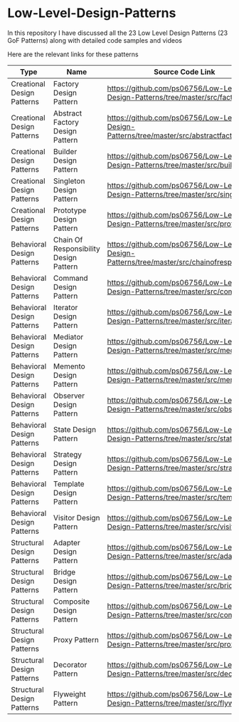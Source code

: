 # Low-Level-Design-Patterns

In this repository I have discussed all the 23 Low Level Design Patterns (23 GoF Patterns) along with detailed code samples and videos

Here are the relevant links for these patterns

| Type | Name | Source Code Link | Video Explanation | 
| -----|------|------------------|------------------ |
| Creational Design Patterns | Factory Design Pattern | https://github.com/ps06756/Low-Level-Design-Patterns/tree/master/src/factory |
| Creational Design Patterns | Abstract Factory Design Pattern | https://github.com/ps06756/Low-Level-Design-Patterns/tree/master/src/abstractfactory/with |
| Creational Design Patterns | Builder Design Pattern | https://github.com/ps06756/Low-Level-Design-Patterns/tree/master/src/builder | 
| Creational Design Patterns | Singleton Design Pattern | https://github.com/ps06756/Low-Level-Design-Patterns/tree/master/src/singleton |
| Creational Design Patterns | Prototype Design Pattern | https://github.com/ps06756/Low-Level-Design-Patterns/tree/master/src/prototype |
| Behavioral Design Patterns | Chain Of Responsibility Design Pattern | https://github.com/ps06756/Low-Level-Design-Patterns/tree/master/src/chainofresponsibility | https://youtu.be/GD9on6A0tHw |
| Behavioral Design Patterns | Command Design Pattern | https://github.com/ps06756/Low-Level-Design-Patterns/tree/master/src/command |
| Behavioral Design Patterns | Iterator Design Pattern | https://github.com/ps06756/Low-Level-Design-Patterns/tree/master/src/iterator |
| Behavioral Design Patterns | Mediator Design Pattern | https://github.com/ps06756/Low-Level-Design-Patterns/tree/master/src/mediator |
| Behavioral Design Patterns | Memento Design Pattern | https://github.com/ps06756/Low-Level-Design-Patterns/tree/master/src/memento | https://youtu.be/BBIobe6qvCg | 
| Behavioral Design Patterns | Observer Design Pattern | https://github.com/ps06756/Low-Level-Design-Patterns/tree/master/src/observer |
| Behavioral Design Patterns | State Design Pattern | https://github.com/ps06756/Low-Level-Design-Patterns/tree/master/src/state
| Behavioral Design Patterns | Strategy Design Pattern | https://github.com/ps06756/Low-Level-Design-Patterns/tree/master/src/strategy |
| Behavioral Design Patterns | Template Design Pattern | https://github.com/ps06756/Low-Level-Design-Patterns/tree/master/src/template |
| Behavioral Design Patterns | Visitor Design Pattern | https://github.com/ps06756/Low-Level-Design-Patterns/tree/master/src/visitor |
| Structural Design Patterns | Adapter Design Pattern | https://github.com/ps06756/Low-Level-Design-Patterns/tree/master/src/adapter |
| Structural Design Patterns | Bridge Design Pattern | https://github.com/ps06756/Low-Level-Design-Patterns/tree/master/src/bridge |
| Structural Design Patterns | Composite Design Pattern | https://github.com/ps06756/Low-Level-Design-Patterns/tree/master/src/composite |
| Structural Design Patterns | Proxy Pattern | https://github.com/ps06756/Low-Level-Design-Patterns/tree/master/src/proxy |
| Structural Design Patterns | Decorator Pattern | https://github.com/ps06756/Low-Level-Design-Patterns/tree/master/src/decorator |
| Structural Design Patterns | Flyweight Pattern | https://github.com/ps06756/Low-Level-Design-Patterns/tree/master/src/flyweight | 
